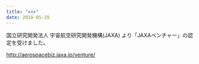 ```yaml
---
title: "xxx"
date: 2018-05-29
---
```


国立研究開発法人 宇宙航空研究開発機構(JAXA) より「JAXAベンチャー」の認定を受けました。

http://aerospacebiz.jaxa.jp/venture/ 